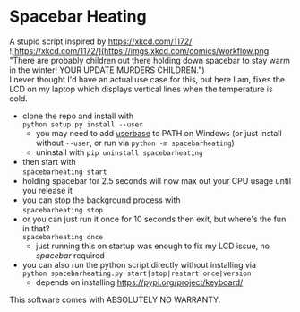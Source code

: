 # Spacebar Heating
A stupid script inspired by https://xkcd.com/1172/  
![https://xkcd.com/1172/](https://imgs.xkcd.com/comics/workflow.png "There are probably children out there holding down spacebar to stay warm in the winter! YOUR UPDATE MURDERS CHILDREN.")  
I never thought I'd have an actual use case for this, but here I am, fixes the LCD on my laptop which displays vertical lines when the temperature is cold.  
- clone the repo and install with  
`python setup.py install --user`
  - you may need to add [userbase](https://docs.python.org/3/library/site.html#site.USER_BASE) to PATH on Windows (or just install without `--user`, or run via `python -m spacebarheating`)  
  - uninstall with `pip uninstall spacebarheating`  
- then start with  
`spacebarheating start`
- holding spacebar for 2.5 seconds will now max out your CPU usage until you release it
- you can stop the background process with  
`spacebarheating stop`
- or you can just run it once for 10 seconds then exit, but where's the fun in that?  
`spacebarheating once`
  - just running this on startup was enough to fix my LCD issue, no *spacebar* required  
- you can also run the python script directly without installing via  
`python spacebarheating.py start|stop|restart|once|version`
  - depends on installing https://pypi.org/project/keyboard/  

This software comes with ABSOLUTELY NO WARRANTY.
